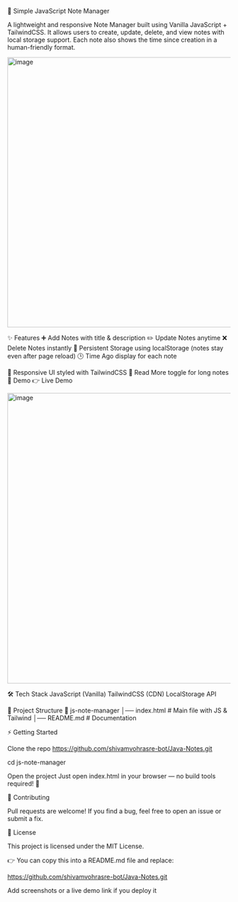 📒 Simple JavaScript Note Manager

A lightweight and responsive Note Manager built using Vanilla JavaScript + TailwindCSS.
It allows users to create, update, delete, and view notes with local storage support.
Each note also shows the time since creation in a human-friendly format.


<img width="1534" height="609" alt="image" src="https://github.com/user-attachments/assets/36a4ae88-ec43-46c1-acac-758d50f3742d" />




✨ Features
➕ Add Notes with title & description
✏️ Update Notes anytime
❌ Delete Notes instantly
📂 Persistent Storage using localStorage (notes stay even after page reload)
🕒 Time Ago display for each note

📱 Responsive UI styled with TailwindCSS
🔽 Read More toggle for long notes
🚀 Demo
👉 Live Demo 




<img width="1487" height="655" alt="image" src="https://github.com/user-attachments/assets/3c32c88d-266f-4645-92ad-23cad9ac3212" />




🛠️ Tech Stack
JavaScript (Vanilla)
TailwindCSS (CDN)
LocalStorage API

📂 Project Structure
📁 js-note-manager
│── index.html   # Main file with JS & Tailwind
│── README.md    # Documentation

⚡ Getting Started

Clone the repo
https://github.com/shivamvohrasre-bot/Java-Notes.git

cd js-note-manager


Open the project
Just open index.html in your browser — no build tools required! 🎉


🤝 Contributing

Pull requests are welcome!
If you find a bug, feel free to open an issue or submit a fix.

📜 License

This project is licensed under the MIT License.

👉 You can copy this into a README.md file and replace:

https://github.com/shivamvohrasre-bot/Java-Notes.git

Add screenshots or a live demo link if you deploy it
